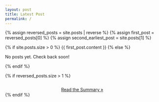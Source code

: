 ```yaml
---
layout: post
title: Latest Post
permalink: /
---
```


{% assign reversed_posts = site.posts | reverse %}
{% assign first_post = reversed_posts[0] %}
{% assign second_earliest_post = site.posts[1] %}
<div class="home">
  {% if site.posts.size > 0 %}
    {{ first_post.content }}
  {% else %}
    <p>No posts yet. Check back soon!</p>
  {% endif %}

  {% if reversed_posts.size > 1 %}
    <div style="margin-top: 2em; text-align: center;">
      <a href="/amnesty-summary/terse-summary" class="button">Read the Summary &raquo;</a>
    </div>
  {% endif %}
</div>
